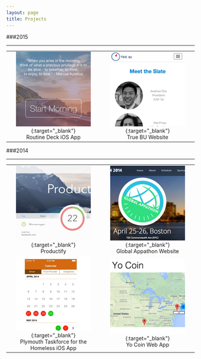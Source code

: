 ```yaml
---
layout: page
title: Projects
---
```


###2015
- - -

|               |               |
|:-------------:|:-------------:|
|[![Routines iOS App](/images/routines.png)](https://itunes.apple.com/us/app/routine-deck/id1070839358?ls=1&mt=8){:target="_blank"} <br>Routine Deck iOS App|[![True BU Website](/images/truebu.png)](http://truebu2015.org/){:target="_blank"}  <br>True BU Website|


###2014
- - -

|               |               |
|:-------------:|:-------------:|
|[![Productify Google Chrome Extension](/images/productify.png)](https://chrome.google.com/webstore/detail/productify/gdglndlhpacaljfiaahpkbhblejmiopc){:target="_blank"}  <br>Productify|[![Global Appathon Website](/images/appathon.png)](https://github.com/asaphy/appathon){:target="_blank"}  <br>Global Appathon Website|
|[![Plymouth Taskforce for the Homeless iOS App](/images/ptf.png)](http://devpost.com/software/plymouth-taskforce-for-the-homeless-app){:target="_blank"} <br>Plymouth Taskforce for the Homeless iOS App|[![Yo Coin Web App](/images/yocoin.png)](http://devpost.com/software/yo-coin){:target="_blank"}  <br>Yo Coin Web App|